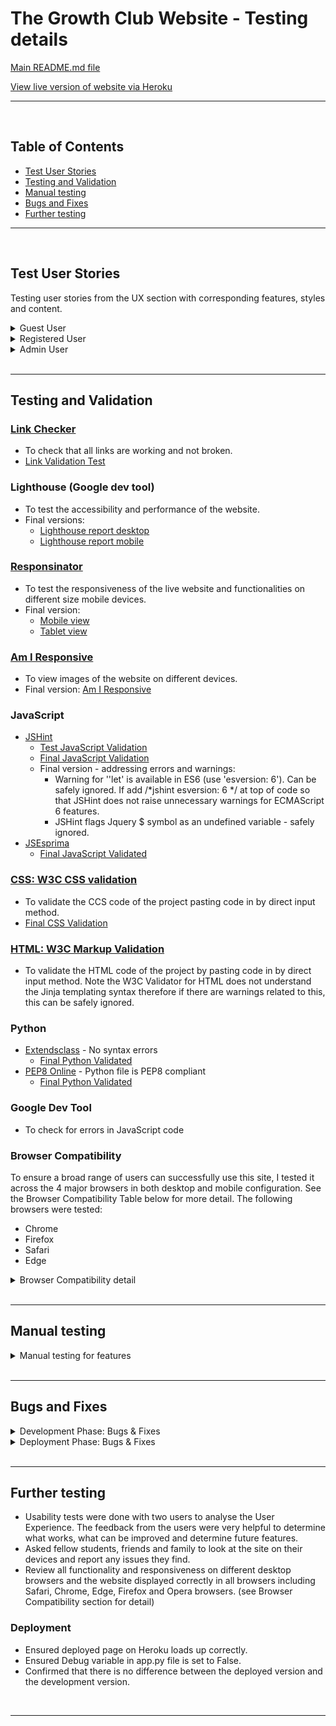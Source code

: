 # The Growth Club Website - Testing details

[Main README.md file](/README.md)

[View live version of website via Heroku](#)
___
<br>

<a></a>
## Table of Contents 
* [Test User Stories](#test-user-stories)
* [Testing and Validation](#testing-and-validation) 
* [Manual testing](#manual-testing)
* [Bugs and Fixes](#bugs-and-fixes)
* [Further testing](#further-testing)
___
<br>

## **Test User Stories**
Testing user stories from the UX section with corresponding features, styles and content.

<details>
<summary>Guest User</summary>

![Guest User](/documentation/images/general_doc_img/test_user_stories_guest.png)
</details>

<details>
<summary>Registered User</summary>

![Registered User](/documentation/images/general_doc_img/test_user_stories_registered.png)
</details>

<details>
<summary>Admin User</summary>

![Admin User](/documentation/images/general_doc_img/test_user_stories_admin.png)
</details>

<br>
<hr>

## **Testing and Validation**
### [Link Checker](https://validator.w3.org/checklink)
- To check that all links are working and not broken. 
- [Link Validation Test](#)



### Lighthouse (Google dev tool)
- To test the accessibility and performance of the website. 
- Final versions: 
   - [Lighthouse report desktop ](#)
   - [Lighthouse report mobile ](#)

### [Responsinator](http://www.responsinator.com/)
- To test the responsiveness of the live website and functionalities on different size mobile devices.
- Final version: 
   - [Mobile view ](#)
   - [Tablet view ](#)

### [Am I Responsive](http://ami.responsivedesign.is/)
- To view images of the website on different devices.
- Final version: [Am I Responsive ](#)

### JavaScript
- [JSHint](https://jshint.com/)
   - [Test JavaScript Validation](#)
   - [Final JavaScript Validation](#)
   - Final version - addressing errors and warnings: 
      - Warning for ''let' is available in ES6 (use 'esversion: 6'). Can be safely ignored. If add /*jshint esversion: 6 */ at top of code so that JSHint does not raise unnecessary warnings for ECMAScript 6 features.
      - JSHint flags Jquery $ symbol as an undefined variable - safely ignored. 
- [JSEsprima](#)
   - [Final JavaScript Validated](#)

### [CSS: W3C CSS validation](https://jigsaw.w3.org/css-validator/)
- To validate the CCS code of the project pasting code in by direct input method.
- [Final CSS Validation](#)

### [HTML: W3C Markup Validation](https://validator.w3.org/)
- To validate the HTML code of the project by pasting code in by direct input method. Note the W3C Validator for HTML does not understand the Jinja templating syntax therefore if there are warnings related to this, this can be safely ignored.
        
### Python
- [Extendsclass](https://extendsclass.com/python-tester.html) - No syntax errors
   - [Final Python Validated](#)
- [PEP8 Online](#) - Python file is PEP8 compliant
   - [Final Python Validated](#)

### Google Dev Tool 
- To check for errors in JavaScript code


### Browser Compatibility
To ensure a broad range of users can successfully use this site, I tested it across the 4 major browsers in both desktop and mobile configuration. See the Browser Compatibility Table below for more detail. The following browsers were tested:
- Chrome
- Firefox 
- Safari
- Edge

<details>
<summary>Browser Compatibility detail</summary>

![Browser Compatibility detail](/documentation/images/general_doc_img/browser_compatibility.png)
</details>


<br>
<hr>

## **Manual testing**
<details>
<summary>Manual testing for features</summary>

![Manual testing for features](/documentation/images/general_doc_img/manual_feature_testing.png)
</details>

<br>
<hr>

## **Bugs and Fixes**
<details>
<summary>Development Phase: Bugs & Fixes</summary>

![Development Phase: Bugs & Fixes](/documentation/images/general_doc_img/bugs_fixes_development.png)
</details>

<details>
<summary>Deployment Phase: Bugs & Fixes</summary>

![<summary>Deployment Phase: Bugs & Fixes</summary>
 Phase: Bugs & Fixes](/documentation/images/general_doc_img/bugs_fixes_deployment.png)
</details>
<br>
<hr>

## **Further testing**
- Usability tests were done with two users to analyse the User Experience. The feedback from the users were very helpful to determine what works, what can be improved and determine future features.  
- Asked fellow students, friends and family to look at the site on their devices and report any issues they find.
- Review all functionality and responsiveness on different desktop browsers and the website displayed correctly in all browsers including Safari, Chrome, Edge, Firefox and Opera browsers. (see Browser Compatibility section for detail)

### Deployment
- Ensured deployed page on Heroku loads up correctly.
- Ensured Debug variable in app.py file is set to False.
- Confirmed that there is no difference between the deployed version and the development version.


<br>
<hr>
